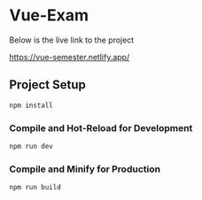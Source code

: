 # Vue-Exam
Below is the live link to the project

https://vue-semester.netlify.app/



## Project Setup

```sh
npm install
```

### Compile and Hot-Reload for Development

```sh
npm run dev
```

### Compile and Minify for Production

```sh
npm run build
```
